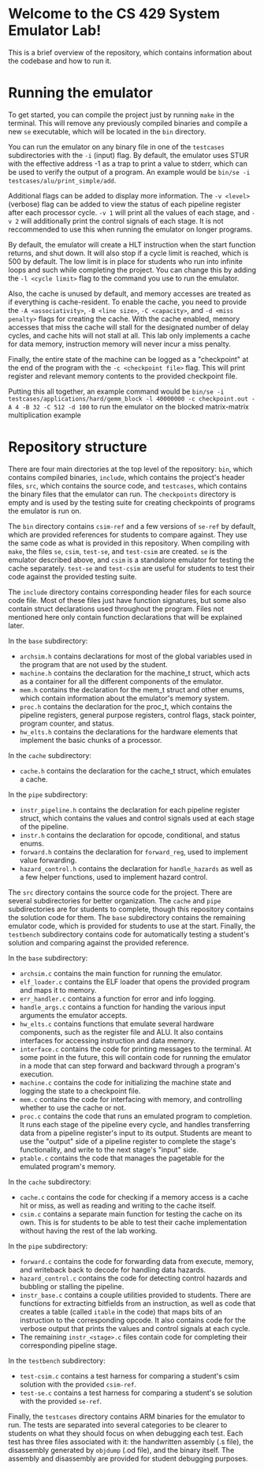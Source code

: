 # Welcome to the CS 429 System Emulator Lab!

This is a brief overview of the repository,
which contains information about the codebase and how to run it.

# Running the emulator

To get started, you can compile the project just by running `make` in the terminal.
This will remove any previously compiled binaries and compile a new `se` executable,
which will be located in the `bin` directory.

You can run the emulator on any binary file in one of the `testcases` subdirectories with the `-i` (input) flag.
By default, the emulator uses STUR with the effective address -1 as a trap to print a value to stderr,
which can be used to verify the output of a program.
An example would be `bin/se -i testcases/alu/print_simple/add`.

Additional flags can be added to display more information.
The `-v <level>` (verbose) flag can be added to view the status of each pipeline register after each processor cycle.
`-v 1` will print all the values of each stage,
and `-v 2` will additionally print the control signals of each stage.
It is not reccommended to use this when running the emulator on longer programs.

By default, the emulator will create a HLT instruction when the start function returns, and shut down.
It will also stop if a cycle limit is reached, which is 500 by default.
The low limit is in place for students who run into infinite loops and such while completing the project.
You can change this by adding the `-l <cycle limit>` flag to the command you use to run the emulator.

Also, the cache is unused by default, and memory accesses are treated as if everything is cache-resident.
To enable the cache, you need to provide the `-A <associativity>`, `-B <line size>`, `-C <capacity>`, 
and `-d <miss penalty>` flags for creating the cache.
With the cache enabled, memory accesses that miss the cache will stall for the designated number of delay cycles,
and cache hits will not stall at all.
This lab only implements a cache for data memory, instruction memory will never incur a miss penalty.

Finally, the entire state of the machine can be logged as a "checkpoint" at the end of the program
with the `-c <checkpoint file>` flag.
This will print register and relevant memory contents to the provided checkpoint file.

Putting this all together, an example command would be
`bin/se -i testcases/applications/hard/gemm_block -l 40000000 -c checkpoint.out -A 4 -B 32 -C 512 -d 100`
to run the emulator on the blocked matrix-matrix multiplication example

# Repository structure

There are four main directories at the top level of the repository:
`bin`, which contains compiled binaries, `include`, which contains the project's header files,
`src`, which contains the source code, and `testcases`, which contains the binary files that the emulator can run.
The `checkpoints` directory is empty and is used by the testing suite for creating checkpoints of programs the emulator is run on.

The `bin` directory contains `csim-ref` and a few versions of `se-ref` by default,
which are provided references for students to compare against.
They use the same code as what is provided in this repository.
When compiling with `make`, the files `se`, `csim`, `test-se`, and `test-csim` are created.
`se` is the emulator described above, and `csim` is a standalone emulator for testing the cache separately.
`test-se` and `test-csim` are useful for students to test their code against the provided testing suite.

The `include` directory contains corresponding header files for each source code file.
Most of these files just have function signatures,
but some also contain struct declarations used throughout the program.
Files not mentioned here only contain function declarations that will be explained later.

In the `base` subdirectory:
- `archsim.h` contains declarations for most of the global variables used in the program that are not used by the student.
- `machine.h` contains the declaration for the machine_t struct,
  which acts as a container for all the different components of the emulator.
- `mem.h` contains the declaration for the mem_t struct and other enums,
  which contain information about the emulator's memory system.
- `proc.h` contains the declaration for the proc_t,
  which contains the pipeline registers, general purpose registers, control flags,
  stack pointer, program counter, and status.
- `hw_elts.h` contains the declarations for the hardware elements that implement the basic chunks of a processor.

In the `cache` subdirectory:
- `cache.h` contains the declaration for the cache_t struct, which emulates a cache.

In the `pipe` subdirectory:
- `instr_pipeline.h` contains the declaration for each pipeline register struct,
  which contains the values and control signals used at each stage of the pipeline.
- `instr.h` contains the declaration for opcode, conditional, and status enums.
- `forward.h` contains the declaration for `forward_reg`, used to implement value forwarding.
- `hazard_control.h` contains the declaration for `handle_hazards` as well as a few helper functions, used to implement hazard control.

The `src` directory contains the source code for the project.
There are several subdirectories for better organization.
The `cache` and `pipe` subdirectories are for students to complete,
though this repository contains the solution code for them.
The `base` subdirectory contains the remaining emulator code,
which is provided for students to use at the start.
Finally, the `testbench` subdirectory contains code for automatically testing
a student's solution and comparing against the provided reference.

In the `base` subdirectory:
- `archsim.c` contains the main function for running the emulator.
- `elf_loader.c` contains the ELF loader that opens the provided program and maps it to memory.
- `err_handler.c` contains a function for error and info logging.
- `handle_args.c` contains a function for handing the various input arguments the emulator accepts.
- `hw_elts.c` contains functions that emulate several hardware components,
  such as the register file and ALU. It also contains interfaces for accessing instruction and data memory.
- `interface.c` contains the code for printing messages to the terminal.
  At some point in the future, this will contain code for running the emulator in a mode that can step forward
  and backward through a program's execution.
- `machine.c` contains the code for initializing the machine state and logging the state to a checkpoint file.
- `mem.c` contains the code for interfacing with memory, and controlling whether to use the cache or not.
- `proc.c` contains the code that runs an emulated program to completion.
  It runs each stage of the pipeline every cycle,
  and handles transferring data from a pipeline register's input to its output.
  Students are meant to use the "output" side of a pipeline register to complete the stage's functionality,
  and write to the next stage's "input" side.
- `ptable.c` contains the code that manages the pagetable for the emulated program's memory.

In the `cache` subdirectory:
- `cache.c` contains the code for checking if a memory access is a cache hit or miss,
  as well as reading and writing to the cache itself.
- `csim.c` contains a separate main function for testing the cache on its own.
  This is for students to be able to test their cache implementation without having the rest of the lab working.

In the `pipe` subdirectory:
- `forward.c` contains the code for forwarding data from execute, memory, and writeback
  back to decode for handling data hazards.
- `hazard_control.c` contains the code for detecting control hazards and bubbling or stalling the pipeline.
- `instr_base.c` contains a couple utilities provided to students.
  There are functions for extracting bitfields from an instruction,
  as well as code that creates a table (called `itable` in the code)
  that maps bits of an instruction to the corresponding opcode.
  It also contains code for the verbose output that prints the values and control signals at each cycle.
- The remaining `instr_<stage>.c` files contain code for completing their corresponding pipeline stage.

In the `testbench` subdirectory:
- `test-csim.c` contains a test harness for comparing a student's csim solution with the provided `csim-ref`.
- `test-se.c` contains a test harness for comparing a student's se solution with the provided `se-ref`.

Finally, the `testcases` directory contains ARM binaries for the emulator to run.
The tests are separated into several categories to be clearer to students on what they should focus on
when debugging each test.
Each test has three files associated with it: the handwritten assembly (.s file),
the disassembly generated by `objdump` (.od file), and the binary itself.
The assembly and disassembly are provided for student debugging purposes.
